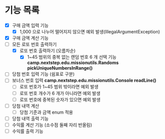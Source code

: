 # 기능 목록

- [X] 구매 금액 입력 기능
  - [X] 1,000 으로 나누어 떨어지지 않으면 예외 발생(IllegalArgumentException)
- [X] 구매 금액 계산 기능
- [ ] 모든 로또 번호 출력하기
  - [X] 로또 번호 출력하기 (오름차순)
    - [X] 1~45 범위의 중복 없는 랜덤 번호 6 개 선택 기능
    **camp.nextstep.edu.missionutils.Randoms pickUniqueNumbersInRange()**
- [ ] 당첨 번호 입력 기능 (쉼표로 구분)
- [ ] 보너스 번호 입력
**camp.nextstep.edu.missionutils.Console readLine()**
  - [ ] 로또 번호가 1~45 범위 밖이라면 예외 발생
  - [ ] 로또 번호 개수가 6 개가 아니라면 예외 발생
  - [ ] 로또 번호에 중복된 숫자가 있으면 예외 발생
- [ ] 당첨 내역 계산 
  - [ ] 당첨 기준과 금액 enum 적용
- [ ] 당첨 내역 출력 기능 
- [ ] 수익률 계산 기능 (소수점 둘째 자리 반올림)
- [ ] 수익률 출력 기능